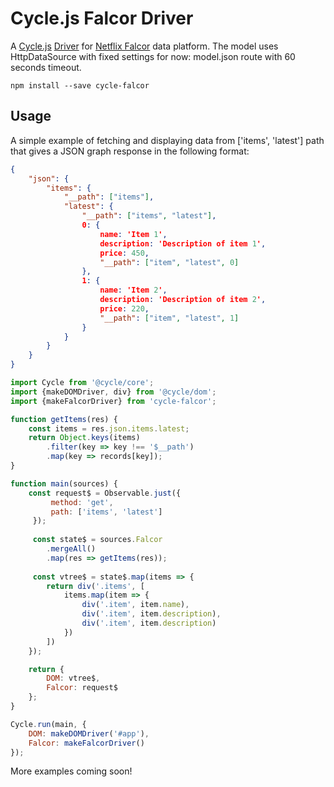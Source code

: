 # Cycle.js Falcor Driver

A [Cycle.js](http://cycle.js.org) [Driver](http://cycle.js.org/drivers.html) for [Netflix Falcor](https://netflix.github.io/falcor/starter/what-is-falcor.html) data platform. The model uses HttpDataSource with fixed settings for now: model.json route with 60 seconds timeout.

```
npm install --save cycle-falcor
```

## Usage

A simple example of fetching and displaying data from ['items', 'latest'] path that gives a JSON graph response in the following format:

```json
{
    "json": {
        "items": {
            "__path": ["items"],
            "latest": {
                "__path": ["items", "latest"],
                0: {
                    name: 'Item 1',
                    description: 'Description of item 1',
                    price: 450,
                    "__path": ["item", "latest", 0]
                },
                1: {
                    name: 'Item 2',
                    description: 'Description of item 2',
                    price: 220,
                    "__path": ["item", "latest", 1]
                }
            }
        }
    }
}
```

```js
import Cycle from '@cycle/core';
import {makeDOMDriver, div} from '@cycle/dom';
import {makeFalcorDriver} from 'cycle-falcor';

function getItems(res) {
    const items = res.json.items.latest;
    return Object.keys(items)
        .filter(key => key !== '$__path')
        .map(key => records[key]);
}

function main(sources) {
    const request$ = Observable.just({
         method: 'get',
         path: ['items', 'latest']
     });
     
     const state$ = sources.Falcor
        .mergeAll()
        .map(res => getItems(res));
        
     const vtree$ = state$.map(items => {
        return div('.items', [
            items.map(item => {
                div('.item', item.name),
                div('.item', item.description),
                div('.item', item.description)
            })
        ])
    });

    return {
        DOM: vtree$,
        Falcor: request$
    };
}

Cycle.run(main, {
    DOM: makeDOMDriver('#app'),
    Falcor: makeFalcorDriver()
});
```

More examples coming soon!